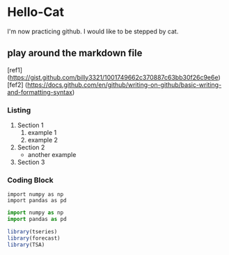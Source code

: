 # Hello-Cat

I'm now practicing github.
I would like to be stepped by cat.

## play around the markdown file
[ref1] (https://gist.github.com/billy3321/1001749662c370887c63bb30f26c9e6e)
[fef2] (https://docs.github.com/en/github/writing-on-github/basic-writing-and-formatting-syntax)

### Listing
1. Section 1
   1. example 1
   2. example 2
2. Section 2
   * another example
3. Section 3

### Coding Block
```
import numpy as np
import pandas as pd
```
```python
import numpy as np
import pandas as pd
```
```R
library(tseries)
library(forecast)
library(TSA)
```
